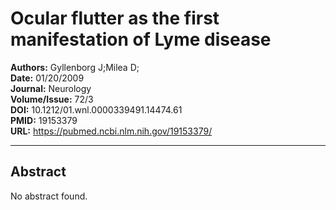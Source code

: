 # Ocular flutter as the first manifestation of Lyme disease

**Authors:** Gyllenborg J;Milea D;  
**Date:** 01/20/2009  
**Journal:** Neurology  
**Volume/Issue:** 72/3  
**DOI:** 10.1212/01.wnl.0000339491.14474.61  
**PMID:** 19153379  
**URL:** https://pubmed.ncbi.nlm.nih.gov/19153379/

---

## Abstract

No abstract found.
